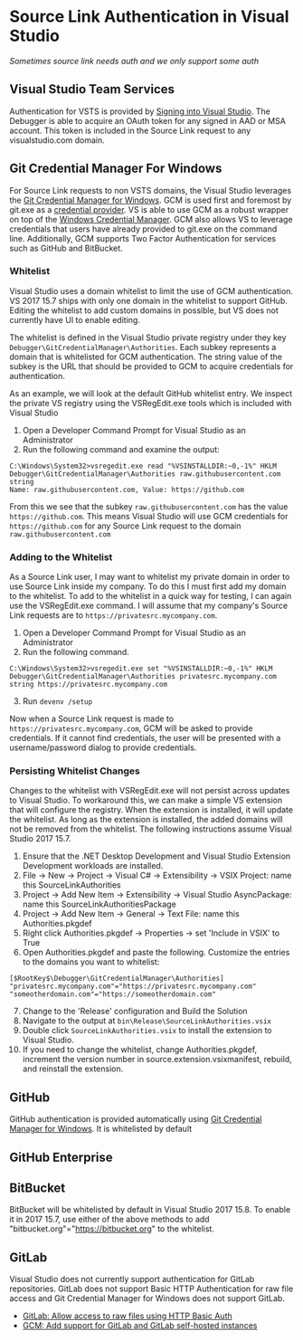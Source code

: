 # Source Link Authentication in Visual Studio
*Sometimes source link needs auth and we only support some auth*

## Visual Studio Team Services
Authentication for VSTS is provided by [Signing into Visual Studio](https://msdn.microsoft.com/en-us/library/dn457348.aspx). The Debugger is able to acquire an OAuth token for any signed in AAD or MSA account. This token is included in the Source Link request to any visualstudio.com domain.

## Git Credential Manager For Windows <a id="gcm"></a>
For Source Link requests to non VSTS domains, the Visual Studio leverages the [Git Credential Manager for Windows](https://github.com/Microsoft/Git-Credential-Manager-for-Windows). GCM is used first and foremost by git.exe as a [credential provider](https://git-scm.com/docs/git-credential). VS is able to use GCM as a robust wrapper on top of the [Windows Credential Manager](https://support.microsoft.com/en-us/help/4026814/windows-accessing-credential-manager). GCM also allows VS to leverage credentials that users have already provided to git.exe on the command line. Additionally, GCM supports Two Factor Authentication for services such as GitHub and BitBucket.

### Whitelist
Visual Studio uses a domain whitelist to limit the use of GCM authentication. VS 2017 15.7 ships with only one domain in the whitelist to support GitHub. Editing the whitelist to add custom domains in possible, but VS does not currently have UI to enable editing. 

The whitelist is defined in the Visual Studio private registry under they key `Debugger\GitCredentialManager\Authorities`. Each subkey represents a domain that is whitelisted for GCM authentication. The string value of the subkey is the URL that should be provided to GCM to acquire credentials for authentication.

As an example, we will look at the default GitHub whitelist entry. We inspect the private VS registry using the VSRegEdit.exe tools which is included with Visual Studio

1. Open a Developer Command Prompt for Visual Studio as an Administrator
2. Run the following command and examine the output:
```
C:\Windows\System32>vsregedit.exe read "%VSINSTALLDIR:~0,-1%" HKLM Debugger\GitCredentialManager\Authorities raw.githubusercontent.com string
Name: raw.githubusercontent.com, Value: https://github.com
```

From this we see that the subkey `raw.githubusercontent.com` has the value `https://github.com`. This means Visual Studio will use GCM credentials for `https://github.com` for any Source Link request to the domain `raw.githubusercontent.com`

### Adding to the Whitelist
As a Source Link user, I may want to whitelist my private domain in order to use Source Link inside my company. To do this I must first add my domain to the whitelist. To add to the whitelist in a quick way for testing, I can again use the VSRegEdit.exe command. I will assume that my company's Source Link requests are to `https://privatesrc.mycompany.com`.

1. Open a Developer Command Prompt for Visual Studio as an Administrator
2. Run the following command. 
```
C:\Windows\System32>vsregedit.exe set "%VSINSTALLDIR:~0,-1%" HKLM Debugger\GitCredentialManager\Authorities privatesrc.mycompany.com string https://privatesrc.mycompany.com
```
3. Run `devenv /setup`

Now when a Source Link request is made to `https://privatesrc.mycompany.com`, GCM will be asked to provide credentials. If it cannot find credentials, the user will be presented with a username/password dialog to provide credentials.

### Persisting Whitelist Changes
Changes to the whitelist with VSRegEdit.exe will not persist across updates to Visual Studio. To workaround this, we can make a simple VS extension that will configure the registry. When the extension is installed, it will update the whitelist. As long as the extension is installed, the added domains will not be removed from the whitelist. The following instructions assume Visual Studio 2017 15.7.

1. Ensure that the .NET Desktop Development and Visual Studio Extension Development workloads are installed.
2. File -> New -> Project -> Visual C# -> Extensibility -> VSIX Project: name this SourceLinkAuthorities
3. Project -> Add New Item -> Extensibility -> Visual Studio AsyncPackage: name this SourceLinkAuthoritiesPackage
4. Project -> Add New Item -> General -> Text File: name this Authorities.pkgdef
5. Right click Authorities.pkgdef -> Properties -> set 'Include in VSIX' to True
6. Open Authorities.pkgdef and paste the following. Customize the entries to the domains you want to whitelist:
```
[$RootKey$\Debugger\GitCredentialManager\Authorities]
"privatesrc.mycompany.com"="https://privatesrc.mycompany.com"
"someotherdomain.com"="https://someotherdomain.com"
```
7. Change to the 'Release' configuration and Build the Solution
8. Navigate to the output at `bin\Release\SourceLinkAuthorities.vsix`
9. Double click `SourceLinkAuthorities.vsix` to install the extension to Visual Studio.
10. If you need to change the whitelist, change Authorities.pkgdef, increment the version number in source.extension.vsixmanifest, rebuild, and reinstall the extension.

## GitHub
GitHub authentication is provided automatically using [Git Credential Manager for Windows](#gcm). It is whitelisted by default

## GitHub Enterprise


## BitBucket
BitBucket will be whitelisted by default in Visual Studio 2017 15.8. To enable it in 2017 15.7, use either of the above methods to add "bitbucket.org"="https://bitbucket.org" to the whitelist.

## GitLab
Visual Studio does not currently support authentication for GitLab repositories. GitLab does not support Basic HTTP Authentication for raw file access and Git Credential Manager for Windows does not support GitLab.
- [GitLab: Allow access to raw files using HTTP Basic Auth](https://gitlab.com/gitlab-org/gitlab-ce/issues/36654)
- [GCM: Add support for GitLab and GitLab self-hosted instances](https://github.com/Microsoft/Git-Credential-Manager-for-Windows/issues/480)